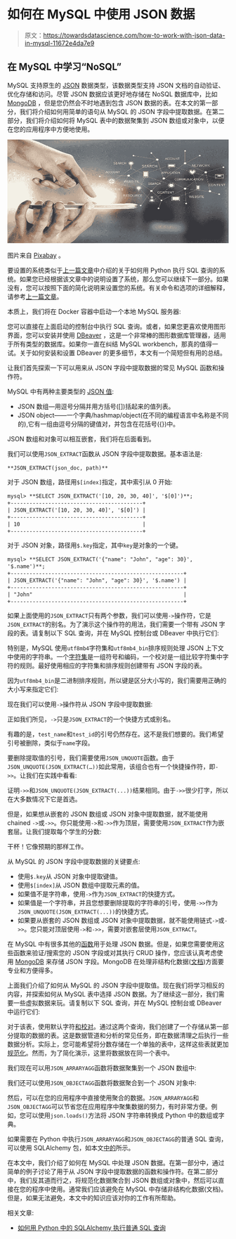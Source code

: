 # 如何在 MySQL 中使用 JSON 数据

> 原文：<https://towardsdatascience.com/how-to-work-with-json-data-in-mysql-11672e4da7e9>

## 在 MySQL 中学习“NoSQL”

MySQL 支持原生的 [JSON](https://en.wikipedia.org/wiki/JSON) 数据类型，该数据类型支持 JSON 文档的自动验证、优化存储和访问。尽管 JSON 数据应该更好地存储在 NoSQL 数据库中，比如 [MongoDB](https://www.mongodb.com/nosql-explained) ，但是您仍然会不时地遇到包含 JSON 数据的表。在本文的第一部分，我们将介绍如何用简单的语句从 MySQL 的 JSON 字段中提取数据。在第二部分，我们将介绍如何将 MySQL 表中的数据聚集到 JSON 数组或对象中，以便在您的应用程序中方便地使用。

![](img/faca629b98c5c0f73d662ca617320018.png)

图片来自 [Pixabay](https://pixabay.com/photos/hand-business-technology-data-3044387/) 。

要设置的系统类似于[上一篇文章](https://medium.com/codex/how-to-execute-plain-sql-queries-with-sqlalchemy-627a3741fdb1)中介绍的关于如何用 Python 执行 SQL 查询的系统。如果您已经根据该文章中的说明设置了系统，那么您可以继续下一部分。如果没有，您可以按照下面的简化说明来设置您的系统。有关命令和选项的详细解释，请参考[上一篇文章](https://medium.com/codex/how-to-execute-plain-sql-queries-with-sqlalchemy-627a3741fdb1)。

本质上，我们将在 Docker 容器中启动一个本地 MySQL 服务器:

您可以直接在上面启动的控制台中执行 SQL 查询。或者，如果您更喜欢使用图形界面，您可以安装并使用 [DBeaver](https://dbeaver.io/) ，这是一个非常棒的图形数据库管理器，适用于所有类型的数据库。如果你一直在纠结 MySQL workbench，那真的值得一试。关于如何安装和设置 DBeaver 的更多细节，本文有一个简短但有用的总结。

让我们首先探索一下可以用来从 JSON 字段中提取数据的常见 MySQL 函数和操作符。

MySQL 中有两种主要类型的 [JSON 值](https://dev.mysql.com/doc/refman/8.0/en/json.html):

*   JSON 数组—用逗号分隔并用方括号([])括起来的值列表。
*   JSON object——一个字典/hashmap/object(在不同的编程语言中名称是不同的),它有一组由逗号分隔的键值对，并包含在花括号({})中。

JSON 数组和对象可以相互嵌套，我们将在后面看到。

我们可以使用`JSON_EXTRACT`函数从 JSON 字段中提取数据。基本语法是:

```
**JSON_EXTRACT(json_doc, path)**
```

对于 JSON 数组，路径用`$[index]`指定，其中索引从 0 开始:

```
mysql> **SELECT JSON_EXTRACT('[10, 20, 30, 40]', '$[0]')**;
+------------------------------------------+
| JSON_EXTRACT('[10, 20, 30, 40]', '$[0]') |
+------------------------------------------+
| 10                                       |
+------------------------------------------+
```

对于 JSON 对象，路径用`$.key`指定，其中`key`是对象的一个键。

```
mysql> **SELECT JSON_EXTRACT('{"name": "John", "age": 30}', '$.name')**;
+-------------------------------------------------------+
| JSON_EXTRACT('{"name": "John", "age": 30}', '$.name') |
+-------------------------------------------------------+
| "John"                                                |
+-------------------------------------------------------+
```

如果上面使用的`JSON_EXTRACT`只有两个参数，我们可以使用`->`操作符，它是`JSON_EXTRACT`的别名。为了演示这个操作符的用法，我们需要一个带有 JSON 字段的表。请复制以下 SQL 查询，并在 MySQL 控制台或 DBeaver 中执行它们:

特别是，MySQL 使用`utf8mb4`字符集和`utf8mb4_bin`排序规则处理 JSON 上下文中使用的字符串。一个[字符集](https://dev.mysql.com/doc/refman/8.0/en/charset-general.html)是一组符号和编码，一个校对是一组比较字符集中字符的规则。最好使用相应的字符集和排序规则创建带有 JSON 字段的表。

因为`utf8mb4_bin`是二进制排序规则，所以键是区分大小写的，我们需要用正确的大小写来指定它们:

现在我们可以使用`->`操作符从 JSON 字段中提取数据:

正如我们所见，`->`只是`JSON_EXTRACT`的一个快捷方式或别名。

有趣的是，`test_name`和`test_id`的引号仍然存在。这不是我们想要的。我们希望引号被删除，类似于`name`字段。

要删除提取值的引号，我们需要使用`JSON_UNQUOTE`函数。由于`JSON_UNQUOTE(JSON_EXTRACT(…))`如此常用，该组合也有一个快捷操作符，即`->>`。让我们在实践中看看:

证明`->>`和`JSON_UNQUOTE(JSON_EXTRACT(...))`结果相同。由于`->>`很少打字，所以在大多数情况下它是首选。

但是，如果想从嵌套的 JSON 数组或 JSON 对象中提取数据，就不能使用 chained `->`或`->>`。你只能使用`->`和`->>`作为顶层，需要使用`JSON_EXTRACT`作为嵌套层。让我们提取每个学生的分数:

干杯！它像预期的那样工作。

从 MySQL 的 JSON 字段中提取数据的关键要点:

*   使用`$.key`从 JSON 对象中提取键值。
*   使用`$[index]`从 JSON 数组中提取元素的值。
*   如果值不是字符串，使用`->`作为`JSON_EXTRACT`的快捷方式。
*   如果值是一个字符串，并且您想要删除提取的字符串的引号，使用`->>`作为`JSON_UNQUOTE(JSON_EXTRACT(...))`的快捷方式。
*   如果要从嵌套的 JSON 数组或 JSON 对象中提取数据，就不能使用链式`->`或`->>`。您只能对顶层使用`->`和`->>`，需要对嵌套层使用`JSON_EXTRACT`。

在 MySQL 中有很多其他的[函数](https://dev.mysql.com/doc/refman/8.0/en/json-functions.html)用于处理 JSON 数据。但是，如果您需要使用这些函数来验证/搜索您的 JSON 字段或对其执行 CRUD 操作，您应该认真考虑使用 [MongoDB](https://www.mongodb.com/) 来存储 JSON 字段。MongoDB 在处理非结构化数据([文档](https://docs.mongodb.com/manual/core/document/))方面要专业和方便得多。

上面我们介绍了如何从 MySQL 的 JSON 字段中提取值。现在我们将学习相反的内容，并探索如何从 MySQL 表中选择 JSON 数据。为了继续这一部分，我们需要一些虚拟数据来玩。请复制以下 SQL 查询，并在 MySQL 控制台或 DBeaver 中运行它们:

对于该表，使用默认字符[和校对](https://dev.mysql.com/doc/refman/8.0/en/charset-applications.html)。通过这两个查询，我们创建了一个存储从第一部分提取的数据的表。这是数据管道和分析的常见任务，即在数据清理之后执行一些数据分析。实际上，您可能希望将分数存储在一个单独的表中，这样这些表就更加[规范化](https://en.wikipedia.org/wiki/Database_normalization)。然而，为了简化演示，这里将数据放在同一个表中。

我们现在可以用`JSON_ARRARYAGG`函数将数据聚集到一个 JSON 数组中:

我们还可以使用`JSON_OBJECTAGG`函数将数据聚合到一个 JSON 对象中:

然后，可以在您的应用程序中直接使用聚合的数据。`JSON_ARRARYAGG`和`JSON_OBJECTAGG`可以节省您在应用程序中聚集数据的努力，有时非常方便。例如，您可以使用`json.loads()`方法将 JSON 字符串转换成 Python 中的数组或字典。

如果需要在 Python 中执行`JSON_ARRARYAGG`和`JSON_OBJECTAGG`的普通 SQL 查询，可以使用 SQLAlchemy 包，如本文[中的](https://medium.com/codex/how-to-execute-plain-sql-queries-with-sqlalchemy-627a3741fdb1)所示。

在本文中，我们介绍了如何在 MySQL 中处理 JSON 数据。在第一部分中，通过简单的例子讨论了用于从 JSON 字段中提取数据的函数和操作符。在第二部分中，我们反其道而行之，将规范化数据聚合到 JSON 数组或对象中，然后可以直接在您的程序中使用。通常我们应该避免在 MySQL 中存储非结构化数据(文档)。但是，如果无法避免，本文中的知识应该对你的工作有所帮助。

相关文章:

*   [如何用 Python 中的 SQLAlchemy 执行普通 SQL 查询](https://medium.com/codex/how-to-execute-plain-sql-queries-with-sqlalchemy-627a3741fdb1?source=your_stories_page----------------------------------------)